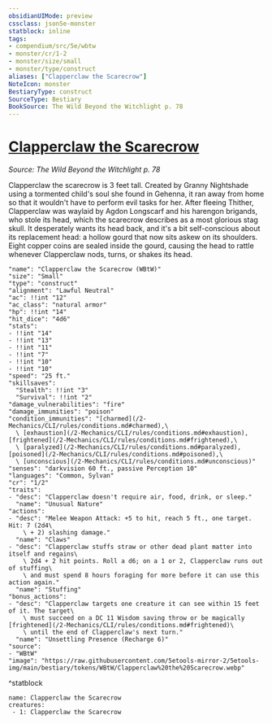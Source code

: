 ```yaml
---
obsidianUIMode: preview
cssclass: json5e-monster
statblock: inline
tags:
- compendium/src/5e/wbtw
- monster/cr/1-2
- monster/size/small
- monster/type/construct
aliases: ["Clapperclaw the Scarecrow"]
NoteIcon: monster
BestiaryType: construct
SourceType: Bestiary
BookSource: The Wild Beyond the Witchlight p. 78
---
```

# [Clapperclaw the Scarecrow](2-Mechanics/CLI/bestiary/npc/clapperclaw-the-scarecrow-wbtw.md)
*Source: The Wild Beyond the Witchlight p. 78*  

Clapperclaw the scarecrow is 3 feet tall. Created by Granny Nightshade using a tormented child's soul she found in Gehenna, it ran away from home so that it wouldn't have to perform evil tasks for her. After fleeing Thither, Clapperclaw was waylaid by Agdon Longscarf and his harengon brigands, who stole its head, which the scarecrow describes as a most glorious stag skull. It desperately wants its head back, and it's a bit self-conscious about its replacement head: a hollow gourd that now sits askew on its shoulders. Eight copper coins are sealed inside the gourd, causing the head to rattle whenever Clapperclaw nods, turns, or shakes its head.

```statblock
"name": "Clapperclaw the Scarecrow (WBtW)"
"size": "Small"
"type": "construct"
"alignment": "Lawful Neutral"
"ac": !!int "12"
"ac_class": "natural armor"
"hp": !!int "14"
"hit_dice": "4d6"
"stats":
- !!int "14"
- !!int "13"
- !!int "11"
- !!int "7"
- !!int "10"
- !!int "10"
"speed": "25 ft."
"skillsaves":
  "Stealth": !!int "3"
  "Survival": !!int "2"
"damage_vulnerabilities": "fire"
"damage_immunities": "poison"
"condition_immunities": "[charmed](/2-Mechanics/CLI/rules/conditions.md#charmed),\
  \ [exhaustion](/2-Mechanics/CLI/rules/conditions.md#exhaustion), [frightened](/2-Mechanics/CLI/rules/conditions.md#frightened),\
  \ [paralyzed](/2-Mechanics/CLI/rules/conditions.md#paralyzed), [poisoned](/2-Mechanics/CLI/rules/conditions.md#poisoned),\
  \ [unconscious](/2-Mechanics/CLI/rules/conditions.md#unconscious)"
"senses": "darkvision 60 ft., passive Perception 10"
"languages": "Common, Sylvan"
"cr": "1/2"
"traits":
- "desc": "Clapperclaw doesn't require air, food, drink, or sleep."
  "name": "Unusual Nature"
"actions":
- "desc": "Melee Weapon Attack: +5 to hit, reach 5 ft., one target. Hit: 7 (2d4\
    \ + 2) slashing damage."
  "name": "Claws"
- "desc": "Clapperclaw stuffs straw or other dead plant matter into itself and regains\
    \ 2d4 + 2 hit points. Roll a d6; on a 1 or 2, Clapperclaw runs out of stuffing\
    \ and must spend 8 hours foraging for more before it can use this action again."
  "name": "Stuffing"
"bonus_actions":
- "desc": "Clapperclaw targets one creature it can see within 15 feet of it. The target\
    \ must succeed on a DC 11 Wisdom saving throw or be magically [frightened](/2-Mechanics/CLI/rules/conditions.md#frightened)\
    \ until the end of Clapperclaw's next turn."
  "name": "Unsettling Presence (Recharge 6)"
"source":
- "WBtW"
"image": "https://raw.githubusercontent.com/5etools-mirror-2/5etools-img/main/bestiary/tokens/WBtW/Clapperclaw%20the%20Scarecrow.webp"
```
^statblock

```encounter-table
name: Clapperclaw the Scarecrow
creatures:
 - 1: Clapperclaw the Scarecrow
```
